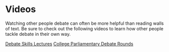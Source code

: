 # Videos

Watching other people debate can often be more helpful than reading walls of text. Be sure to check out the following videos to learn how other people tackle debate in their own way.

[Debate Skills Lectures](/videos/debate-skills-lectures.md)
[College Parliamentary Debate Rounds](/videos/college-parliamentary-debate-rounds.md)
